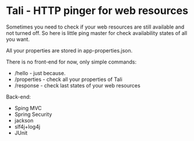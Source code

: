 # Tali - HTTP pinger for web resources

Sometimes you need to check if your web resources are still available and not turned off. So here is little ping master for check availability states of all you want.

All your properties are stored in app-properties.json.

There is no front-end for now, only simple commands:
  - /hello - just because.
  - /properties - check all your properties of Tali
  - /response - check last states of your web resources
 
Back-end:
  - Sping MVC
  - Spring Security
  - jackson
  - slf4j+log4j
  - JUnit